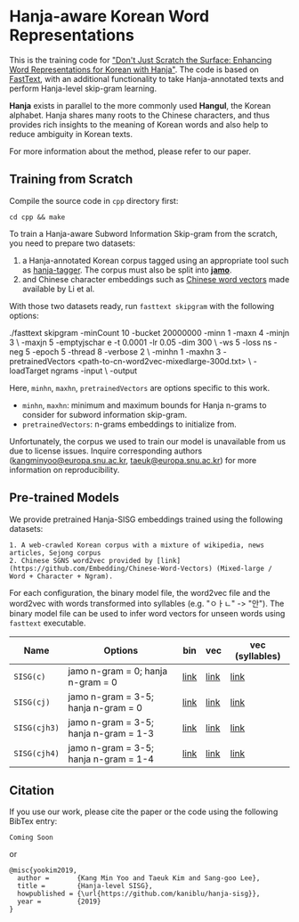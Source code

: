 # Hanja-aware Korean Word Representations #

This is the training code for ["Don't Just Scratch the Surface: Enhancing Word Representations for Korean with Hanja"](https://coming-soon).
The code is based on [FastText](https://github.com/facebookresearch/fasttext), with an additional functionality to take Hanja-annotated texts and perform Hanja-level skip-gram learning.

**Hanja** exists in parallel to the more commonly used **Hangul**, the Korean alphabet. Hanja shares many roots to the Chinese characters, and thus provides rich insights to the meaning of Korean words and also help to reduce ambiguity in Korean texts.

For more information about the method, please refer to our paper.

## Training from Scratch ##

Compile the source code in `cpp` directory first:

    cd cpp && make

To train a Hanja-aware Subword Information Skip-gram from the scratch, you
need to prepare two datasets:
  
  1. a Hanja-annotated Korean corpus tagged using an appropriate tool such as [hanja-tagger](https://github.com/kaniblu/hanja-tagger). The corpus must also be split into [**jamo**](https://en.wikipedia.org/wiki/List_of_Hangul_jamo).
  2. and Chinese character embeddings such as [Chinese word vectors](https://github.com/Embedding/Chinese-Word-Vectors) made available by Li et al.

With those two datasets ready, run `fasttext skipgram` with the following options:

   ./fasttext skipgram -minCount 10 -bucket 20000000 -minn 1 -maxn 4 -minjn 3 \\
                       -maxjn 5 -emptyjschar e -t 0.0001 -lr 0.05 -dim 300 \\
                       -ws 5 -loss ns -neg 5 -epoch 5 -thread 8 -verbose 2 \\
                       -minhn 1 -maxhn 3 -pretrainedVectors <path-to-cn-word2vec-mixedlarge-300d.txt> \\
                       -loadTarget ngrams -input <path-to-hanja-corpus> \\
                       -output <path-to-output>

Here, `minhn`, `maxhn`, `pretrainedVectors` are options specific to this work.

  * `minhn`, `maxhn`: minimum and maximum bounds for Hanja n-grams to consider for subword information skip-gram.
  * `pretrainedVectors`: n-grams embeddings to initialize from.

Unfortunately, the corpus we used to train our model is unavailable from us due to 
license issues. Inquire corresponding authors (kangminyoo@europa.snu.ac.kr, taeuk@europa.snu.ac.kr)
for more information on reproducibility.


## Pre-trained Models ##

We provide pretrained Hanja-SISG embeddings trained using the following datasets:

    1. A web-crawled Korean corpus with a mixture of wikipedia, news articles, Sejong corpus
    2. Chinese SGNS word2vec provided by [link](https://github.com/Embedding/Chinese-Word-Vectors) (Mixed-large / Word + Character + Ngram).

For each configuration, the binary model file, the word2vec file and the word2vec with
words transformed into syllables (e.g. "ㅇㅏㄴ" -> "안"). The binary model file can be
used to infer word vectors for unseen words using `fasttext` executable.

| Name | Options | bin | vec | vec (syllables) |
| ---- | ------- | --- | --- | --------------- |
| `SISG(c)` | jamo n-gram = 0; hanja n-gram = 0 | [link]() | [link]() | [link]() |
| `SISG(cj)` | jamo n-gram = 3-5; hanja n-gram = 0 | [link]() | [link]() | [link]() |
| `SISG(cjh3)` | jamo n-gram = 3-5; hanja n-gram = 1-3 | [link]() | [link]() | [link]() |
| `SISG(cjh4)` | jamo n-gram = 3-5; hanja n-gram = 1-4 | [link]() | [link]() | [link]() |

## Citation ##

If you use our work, please cite the paper or the code using the following BibTex entry:

    Coming Soon

or 

    @misc{yookim2019,
      author =       {Kang Min Yoo and Taeuk Kim and Sang-goo Lee},
      title =        {Hanja-level SISG},
      howpublished = {\url{https://github.com/kaniblu/hanja-sisg}},
      year =         {2019}
    }
